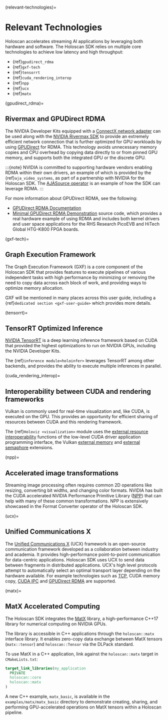 (relevant-technologies)=
# Relevant Technologies

Holoscan accelerates streaming AI applications by leveraging both hardware and software.
The Holoscan SDK relies on multiple core technologies to achieve low latency and high throughput:
- {ref}`gpudirect_rdma`
- {ref}`gxf-tech`
- {ref}`tensorrt`
- {ref}`cuda_rendering_interop`
- {ref}`npp`
- {ref}`ucx`
- {ref}`matx`

(gpudirect_rdma)=
## Rivermax and GPUDirect RDMA

The NVIDIA Developer Kits equipped with a [ConnectX network adapter](https://www.nvidia.com/en-us/networking/ethernet-adapters/) can be used along with the [NVIDIA Rivermax SDK](https://developer.nvidia.com/networking/rivermax) to provide an extremely efficient network connection that is further optimized for GPU workloads by using [GPUDirect](https://developer.nvidia.com/gpudirect) for RDMA. This technology avoids unnecessary memory copies and CPU overhead by copying data directly to or from pinned GPU memory, and supports both the integrated GPU or the discrete GPU.

:::{note}
NVIDIA is committed to supporting hardware vendors enabling RDMA within their own drivers, an example of which is provided by the {ref}`aja_video_systems`, as part of a partnership with
NVIDIA for the Holoscan SDK. The [AJASource operator](https://github.com/nvidia-holoscan/holohub/tree/holoscan-sdk-3.3.0/operators/aja_source) is an example of how the SDK can leverage RDMA.
:::

For more information about GPUDirect RDMA, see the following:

- [GPUDirect RDMA Documentation](https://docs.nvidia.com/cuda/gpudirect-rdma/index.html)
- [Minimal GPUDirect RDMA Demonstration](https://github.com/NVIDIA/jetson-rdma-picoevb)
    source code, which provides a real hardware example of using RDMA
    and includes both kernel drivers and user space applications for
    the RHS Research PicoEVB and HiTech Global HTG-K800 FPGA boards.

(gxf-tech)=
## Graph Execution Framework

The Graph Execution Framework (GXF) is a core component of the Holoscan SDK that provides features to execute pipelines of various independent tasks with high performance by minimizing or removing the need to copy data across each block of work, and providing ways to optimize memory allocation.

GXF will be mentioned in many places across this user guide, including a {ref}`dedicated section <gxf-user-guide>` which provides more details.

(tensorrt)=
## TensorRT Optimized Inference

[NVIDIA TensorRT](https://developer.nvidia.com/tensorrt) is a deep learning inference framework based on CUDA that provided the highest optimizations to run on NVIDIA GPUs, including the NVIDIA Developer Kits.

The {ref}`inference module<holoinfer>` leverages TensorRT among other backends, and provides the ability to execute multiple inferences in parallel.

(cuda_rendering_interop)=
## Interoperability between CUDA and rendering frameworks

Vulkan is commonly used for real-time visualization and, like CUDA, is executed on the GPU. This provides an opportunity for efficient sharing of resources between CUDA and this rendering framework.

The {ref}`Holoviz <visualization>` module uses the [external resource interoperability](https://docs.nvidia.com/cuda/cuda-driver-api/group__CUDA__EXTRES__INTEROP.html) functions of the low-level CUDA driver application programming interface, the Vulkan [external memory](https://registry.khronos.org/vulkan/specs/1.3-extensions/man/html/VK_KHR_external_memory_fd.html) and [external semaphore](https://registry.khronos.org/vulkan/specs/1.3-extensions/man/html/VK_KHR_external_semaphore.html) extensions.

(npp)=
## Accelerated image transformations

Streaming image processing often requires common 2D operations like resizing, converting bit widths, and changing color formats. NVIDIA has built the CUDA accelerated NVIDIA Performance Primitive Library ([NPP](https://docs.nvidia.com/cuda/npp/index.html)) that can help with many of these common transformations. NPP is extensively showcased in the Format Converter operator of the Holoscan SDK.

(ucx)=
## Unified Communications X

The [Unified Communications X](https://openucx.org/) (UCX) framework is an open-source communication framework developed as a collaboration between industry and academia. It provides high-performance point-to-point communication for data-centric applications. Holoscan SDK uses UCX to send data between fragments in distributed applications. UCX's high level protocols attempt to automatically select an optimal transport layer depending on the hardware available. For example technologies such as [TCP](https://en.wikipedia.org/wiki/Transmission_Control_Protocol), CUDA memory copy, [CUDA IPC](https://docs.nvidia.com/cuda/cuda-c-programming-guide/index.html#interprocess-communication) and [GPUDirect RDMA](https://docs.nvidia.com/cuda/gpudirect-rdma/index.html) are supported.

(matx)=
## MatX Accelerated Computing

The Holoscan SDK integrates the [MatX](https://github.com/NVIDIA/MatX) library, a high-performance C++17 library for numerical computing on NVIDIA GPUs.

The library is accessible in C++ applications through the `holoscan::matx` interface library. It enables zero-copy data exchange between MatX tensors (`matx::tensor`) and `holoscan::Tensor` via the DLPack standard.

To use MatX in a C++ application, link against the `holoscan::matx` target in `CMakeLists.txt`:
```cmake
target_link_libraries(my_application
  PRIVATE
  holoscan::core
  holoscan::matx
)
```

A new C++ example, `matx_basic`, is available in the `examples/matx/matx_basic` directory to demonstrate creating, sharing, and performing GPU-accelerated operations on MatX tensors within a Holoscan pipeline.

